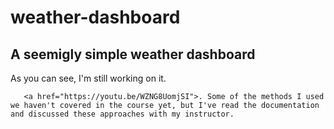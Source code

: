 # weather-dashboard

## A seemigly simple weather dashboard

As you can see, I'm still working on it.

```With assistance from tutor: Jude Clark; TA: Ben Martin; and instructor: Stephen Oveson. Some structures I implemented I learned from Jonah Lawrence's YouTube Video "Build a Weather App with HTML, CSS & JavaScript"
   <a href="https://youtu.be/WZNG8UomjSI">. Some of the methods I used we haven't covered in the course yet, but I've read the documentation and discussed these approaches with my instructor.
```
